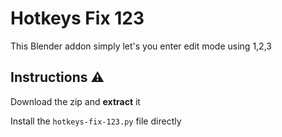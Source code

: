 # Hotkeys Fix 123

This Blender addon simply let's you enter edit mode using 1,2,3 


## Instructions ⚠️
Download the zip and **extract** it 

Install the `hotkeys-fix-123.py` file directly

